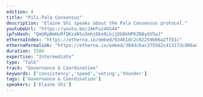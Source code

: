 ```yaml
---
edition: 4
title: "Pili-Pala Consensus"
description: "Elaine Shi speaks about the Pala Consensus protocol."
youtubeUrl: "https://youtu.be/JAHfui4GS44"
ipfsHash: "QmURpBmHuRfQKzaN1uSmhjDko8LkijDkBkHPKZN8yGVSwJ"
ethernaIndex: "https://etherna.io/embed/63461dc2c02259b06a2ffb1c"
ethernaPermalink: "https://etherna.io/embed/304dcbac375562c413173c066ac0afcdf107b878658217d67809b2a1d29ca29f"
duration: 1584
expertise: "Intermediate"
type: "Talk"
track: "Governance & Coordination"
keywords: ['consistency','speed','voting','thunder']
tags: ['Governance & Coordination']
speakers: ['Elaine Shi']
---
```

